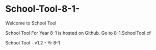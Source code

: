 # School-Tool-8-1-

Welcome to School Tool

School Tool For Year 8-1 is hosted on Github. Go to 8-1.SchoolTool.cf

School Tool - v1.2 - Yr 8-1
